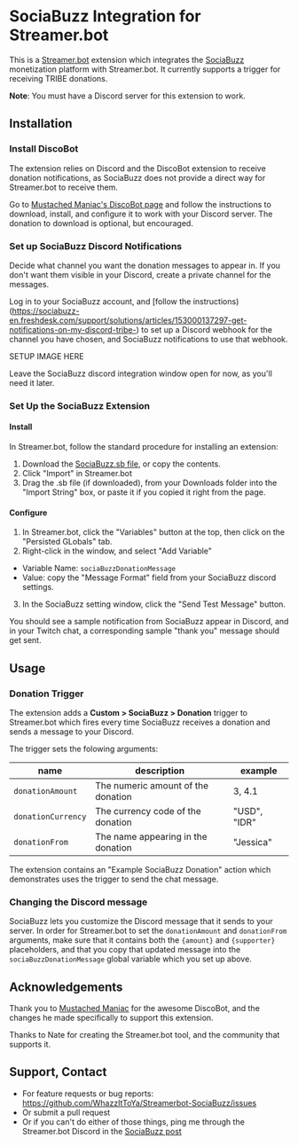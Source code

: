 # SociaBuzz Integration for Streamer.bot

This is a [Streamer.bot](https://streamer.bot) extension which integrates the [SociaBuzz](https://sociabuzz.com) monetization platform with Streamer.bot. It currently supports a trigger for receiving TRIBE donations.

**Note**: You must have a Discord server for this extension to work.

## Installation

### Install DiscoBot

The extension relies on Discord and the DiscoBot extension to receive donation notifications, as SociaBuzz does not provide a direct way for Streamer.bot to receive them.

Go to [Mustached Maniac's DiscoBot page](https://mustachedmaniac.com/multi-platform-extensions/discobot-discord-integration) and follow the instructions to download, install, and configure it to work with your Discord server. The donation to download is optional, but encouraged.

### Set up SociaBuzz Discord Notifications

Decide what channel you want the donation messages to appear in. If you don't want them visible in your Discord, create a private channel for the messages.

Log in to your SociaBuzz account, and [follow the instructions)(https://sociabuzz-en.freshdesk.com/support/solutions/articles/153000137297-get-notifications-on-my-discord-tribe-) to set up a Discord webhook for the channel you have chosen, and SociaBuzz notifications to use that webhook.

SETUP IMAGE HERE

Leave the SociaBuzz discord integration window open for now, as you'll need it later.

### Set Up the SociaBuzz Extension

#### Install
In Streamer.bot, follow the standard procedure for installing an extension:
1. Download the [SociaBuzz.sb file](https://raw.githubusercontent.com/WhazzItToYa/Streamerbot-SociaBuzz/refs/heads/main/SociaBuzz.sb), or copy the contents.
2. Click "Import" in Streamer.bot
3. Drag the .sb file (if downloaded), from your Downloads folder into the "Import String" box, or paste it if you copied it right from the page.

#### Configure

1. In Streamer.bot, click the "Variables" button at the top, then click on the "Persisted GLobals" tab.
2. Right-click in the window, and select "Add Variable"
  * Variable Name: `sociaBuzzDonationMessage`
  * Value: copy the "Message Format" field from your SociaBuzz discord settings.
3. In the SociaBuzz setting window, click the "Send Test Message" button.

You should see a sample notification from SociaBuzz appear in Discord, and in your Twitch chat, a corresponding sample "thank you" message should get sent.

## Usage

### Donation Trigger

The extension adds a **Custom > SociaBuzz > Donation** trigger to Streamer.bot which fires every time SociaBuzz receives a donation and sends a message to your Discord.

The trigger sets the folowing arguments:

| name | description | example |
|------|-------------|----|
| `donationAmount` | The numeric amount of the donation | 3, 4.1 |
| `donationCurrency` | The currency code of the donation | "USD", "IDR" |
| `donationFrom` | The name appearing in the donation | "Jessica" |

The extension contains an "Example SociaBuzz Donation" action which demonstrates uses the trigger to send the chat message.

### Changing the Discord message

SociaBuzz lets you customize the Discord message that it sends to your server. In order for Streamer.bot to set the `donationAmount` and `donationFrom` arguments, make sure that it contains both the `{amount}` and `{supporter}` placeholders, and that you copy that updated message into the `sociaBuzzDonationMessage` global variable which you set up above.

## Acknowledgements

Thank you to [Mustached Maniac](https://mustachedmaniac.com/) for the awesome DiscoBot, and the changes he made specifically to support this extension.

Thanks to Nate for creating the Streamer.bot tool, and the community that supports it.

## Support, Contact

* For feature requests or bug reports: https://github.com/WhazzItToYa/Streamerbot-SociaBuzz/issues 
* Or submit a pull request
* Or if you can't do either of those things, ping me through the Streamer.bot Discord in the [SociaBuzz post](https://discord.com/channels/834650675224248362/XXXX)


